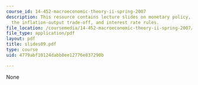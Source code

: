 ```yaml
---
course_id: 14-452-macroeconomic-theory-ii-spring-2007
description: This resource contains lecture slides on monetary policy, time consistency,
  the inflation-output trade-off, and interest rate rules.
file_location: /coursemedia/14-452-macroeconomic-theory-ii-spring-2007/4779abf10124dabb8ee12776e837290b_slides09.pdf
file_type: application/pdf
layout: pdf
title: slides09.pdf
type: course
uid: 4779abf10124dabb8ee12776e837290b

---
```

None